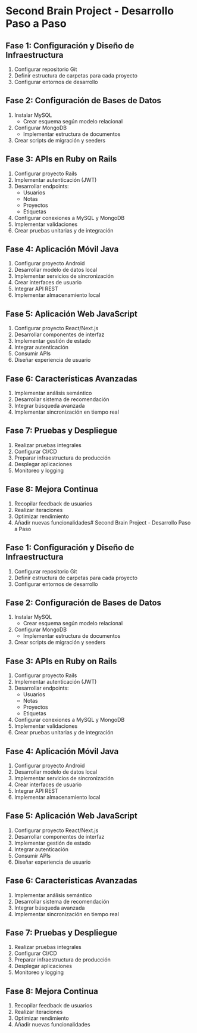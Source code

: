 # Second Brain Project - Desarrollo Paso a Paso

## Fase 1: Configuración y Diseño de Infraestructura
1. Configurar repositorio Git
2. Definir estructura de carpetas para cada proyecto
3. Configurar entornos de desarrollo

## Fase 2: Configuración de Bases de Datos
1. Instalar MySQL
   - Crear esquema según modelo relacional
2. Configurar MongoDB
   - Implementar estructura de documentos
3. Crear scripts de migración y seeders

## Fase 3: APIs en Ruby on Rails
1. Configurar proyecto Rails
2. Implementar autenticación (JWT)
3. Desarrollar endpoints:
   - Usuarios
   - Notas
   - Proyectos
   - Etiquetas
4. Configurar conexiones a MySQL y MongoDB
5. Implementar validaciones
6. Crear pruebas unitarias y de integración

## Fase 4: Aplicación Móvil Java
1. Configurar proyecto Android
2. Desarrollar modelo de datos local
3. Implementar servicios de sincronización
4. Crear interfaces de usuario
5. Integrar API REST
6. Implementar almacenamiento local

## Fase 5: Aplicación Web JavaScript
1. Configurar proyecto React/Next.js
2. Desarrollar componentes de interfaz
3. Implementar gestión de estado
4. Integrar autenticación
5. Consumir APIs
6. Diseñar experiencia de usuario

## Fase 6: Características Avanzadas
1. Implementar análisis semántico
2. Desarrollar sistema de recomendación
3. Integrar búsqueda avanzada
4. Implementar sincronización en tiempo real

## Fase 7: Pruebas y Despliegue
1. Realizar pruebas integrales
2. Configurar CI/CD
3. Preparar infraestructura de producción
4. Desplegar aplicaciones
5. Monitoreo y logging

## Fase 8: Mejora Continua
1. Recopilar feedback de usuarios
2. Realizar iteraciones
3. Optimizar rendimiento
4. Añadir nuevas funcionalidades# Second Brain Project - Desarrollo Paso a Paso

## Fase 1: Configuración y Diseño de Infraestructura
1. Configurar repositorio Git
2. Definir estructura de carpetas para cada proyecto
3. Configurar entornos de desarrollo

## Fase 2: Configuración de Bases de Datos
1. Instalar MySQL
   - Crear esquema según modelo relacional
2. Configurar MongoDB
   - Implementar estructura de documentos
3. Crear scripts de migración y seeders

## Fase 3: APIs en Ruby on Rails
1. Configurar proyecto Rails
2. Implementar autenticación (JWT)
3. Desarrollar endpoints:
   - Usuarios
   - Notas
   - Proyectos
   - Etiquetas
4. Configurar conexiones a MySQL y MongoDB
5. Implementar validaciones
6. Crear pruebas unitarias y de integración

## Fase 4: Aplicación Móvil Java
1. Configurar proyecto Android
2. Desarrollar modelo de datos local
3. Implementar servicios de sincronización
4. Crear interfaces de usuario
5. Integrar API REST
6. Implementar almacenamiento local

## Fase 5: Aplicación Web JavaScript
1. Configurar proyecto React/Next.js
2. Desarrollar componentes de interfaz
3. Implementar gestión de estado
4. Integrar autenticación
5. Consumir APIs
6. Diseñar experiencia de usuario

## Fase 6: Características Avanzadas
1. Implementar análisis semántico
2. Desarrollar sistema de recomendación
3. Integrar búsqueda avanzada
4. Implementar sincronización en tiempo real

## Fase 7: Pruebas y Despliegue
1. Realizar pruebas integrales
2. Configurar CI/CD
3. Preparar infraestructura de producción
4. Desplegar aplicaciones
5. Monitoreo y logging

## Fase 8: Mejora Continua
1. Recopilar feedback de usuarios
2. Realizar iteraciones
3. Optimizar rendimiento
4. Añadir nuevas funcionalidades